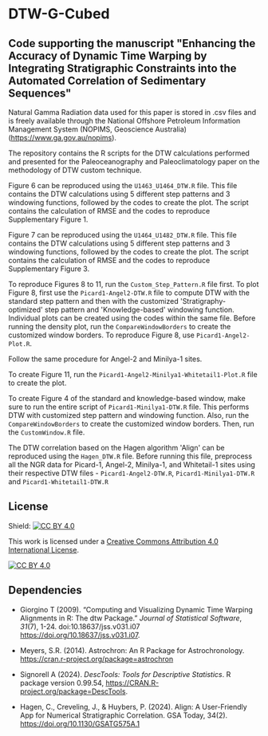 # DTW-G-Cubed

## Code supporting the manuscript "Enhancing the Accuracy of Dynamic Time Warping by Integrating Stratigraphic Constraints into the Automated Correlation of Sedimentary Sequences"

Natural Gamma Radiation data used for this paper is stored in .csv files and is freely available through the National Offshore Petroleum Information Management System (NOPIMS, Geoscience Australia) (https://www.ga.gov.au/nopims).

The repository contains the R scripts for the DTW calculations performed and presented for the Paleoceanography and Paleoclimatology paper on the methodology of DTW custom technique. 

Figure 6 can be reproduced using the `U1463_U1464_DTW.R` file. This file contains the DTW calculations using 5 different step patterns and 3 windowing functions, followed by the codes to create the plot. The script contains the calculation of RMSE and the codes to reproduce Supplementary Figure 1.

Figure 7 can be reproduced using the `U1464_U1482_DTW.R` file. This file contains the DTW calculations using 5 different step patterns and 3 windowing functions, followed by the codes to create the plot. The script contains the calculation of RMSE and the codes to reproduce Supplementary Figure 3.

To reproduce Figures 8 to 11, run the `Custom_Step_Pattern.R` file first. To plot Figure 8, first use the `Picard1-Angel2-DTW.R` file to compute DTW with the standard step pattern and then with the customized 'Stratigraphy-optimized' step pattern and 'Knowledge-based' windowing function. Individual plots can be created using the codes within the same file. Before running the density plot, run the `CompareWindowBorders` to create the customized window borders. To reproduce Figure 8, use `Picard1-Angel2-Plot.R`.

Follow the same procedure for Angel-2 and Minilya-1 sites.

To create Figure 11, run the `Picard1-Angel2-Minilya1-Whitetail1-Plot.R` file to create the plot.

To create Figure 4 of the standard and knowledge-based window, make sure to run the entire script of `Picard1-Minilya1-DTW.R` file. This performs DTW with customized step pattern and windowing function. Also, run the `CompareWindowBorders` to create the customized window borders. Then, run the `CustomWindow.R` file.

The DTW correlation based on the Hagen algorithm 'Align' can be reproduced using the `Hagen_DTW.R` file. Before running this file, preprocess all the NGR data for Picard-1, Angel-2, Minilya-1, and Whitetail-1 sites using their respective DTW files - `Picard1-Angel2-DTW.R`, `Picard1-Minilya1-DTW.R` and `Picard1-Whitetail1-DTW.R`

## License

Shield: [![CC BY 4.0][cc-by-shield]][cc-by]

This work is licensed under a
[Creative Commons Attribution 4.0 International License][cc-by].

[![CC BY 4.0][cc-by-image]][cc-by]

[cc-by]: http://creativecommons.org/licenses/by/4.0/
[cc-by-image]: https://i.creativecommons.org/l/by/4.0/88x31.png
[cc-by-shield]: https://img.shields.io/badge/License-CC%20BY%204.0-lightgrey.svg

## Dependencies

- Giorgino T (2009). “Computing and Visualizing Dynamic Time Warping Alignments in
  R: The dtw Package.” _Journal of Statistical Software_, *31*(7), 1-24.
  doi:10.18637/jss.v031.i07 <https://doi.org/10.18637/jss.v031.i07>.
  
- Meyers, S.R. (2014). Astrochron: An R Package for Astrochronology.
  https://cran.r-project.org/package=astrochron

- Signorell A (2024). _DescTools: Tools for Descriptive Statistics_. R package
  version 0.99.54, <https://CRAN.R-project.org/package=DescTools>.

- Hagen, C., Creveling, J., & Huybers, P. (2024). Align: A User-Friendly App for Numerical Stratigraphic Correlation. GSA Today, 34(2). https://doi.org/10.1130/GSATG575A.1

